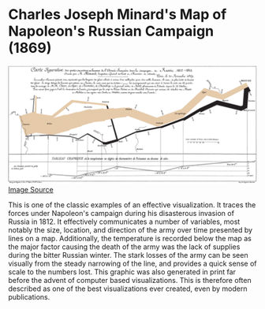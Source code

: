# Charles Joseph Minard's Map of Napoleon's Russian Campaign (1869)
![map of Napoleon's Russian campaign](Images/Minard.png)
[Image Source](https://upload.wikimedia.org/wikipedia/commons/2/29/Minard.png)

This is one of the classic examples of an effective visualization. It traces the forces under Napoleon's campaign during his disasterous invasion of Russia in 1812. It effectively communicates a number of variables, most notably the size, location, and direction of the army over time presented by lines on a map. Additionally, the temperature is recorded below the map as the major factor causing the death of the army was the lack of supplies during the bitter Russian winter. The stark losses of the army can be seen visually from the steady narrowing of the line, and provides a quick sense of scale to the numbers lost. This graphic was also generated in print far before the advent of computer based visualizations. This is therefore often described as one of the best visualizations ever created, even by modern publications.  
